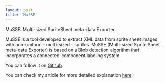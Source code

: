 ```yaml
---
layout: post
title: 'MuSSE'
---
```


MuSSE: Multi-sized SpriteSheet meta-data Exporter  
  
MuSSE is a tool developed to extract XML data from sprite sheet images with non-uniform – multi-sized – sprites.
MuSSE (Multi-sized Sprite Sheet meta-data Exporter) is based on a Blob detection algorithm that incorporates a connected-component labeling system.  
  
  
You can follow it on [Github](https://github.com/marcelomesmo/MuSSE).  

You can check my article for more detailed explanation [here](http://www.sbgames.org/sbgames2015/anaispdf/computacao-full/147508.pdf).  
  